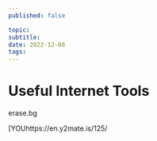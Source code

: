 ```yaml
---
published: false

topic: 
subtitle: 
date: 2022-12-08
tags: 
---
```

# Useful Internet Tools

erase.bg

[YOUhttps://en.y2mate.is/125/